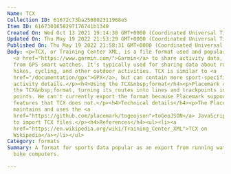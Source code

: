 ```yaml
---
Name: TCX
Collection ID: 61672c73ba256802311968e5
Item ID: 6167301658297176741b1340
Created On: Wed Oct 13 2021 19:14:30 GMT+0000 (Coordinated Universal Time)
Updated On: Thu May 19 2022 21:53:29 GMT+0000 (Coordinated Universal Time)
Published On: Thu May 19 2022 21:58:31 GMT+0000 (Coordinated Universal Time)
Body: <p>TCX, or Training Center XML, is a file format used and popularized by
  <a href="https://www.garmin.com/">Garmin</a> to share activity data, usually
  from GPS smart watches. It's typically used for sharing data about runs,
  hikes, cycling, and other outdoor activities. TCX is similar to <a
  href="/documentation/gpx">GPX</a>, but can contain more sport-specific
  activity details.</p><h4>Using the TCX&nbsp;format</h4><p>Placemark can import
  the TCX&nbsp;format, turning its routes into lines and trackpoints into
  points. We can't currently export the format because Placemark supports many
  features that TCX does not.</p><h4>Technical details</h4><p>The Placemark team
  maintains and uses the <a
  href="https://github.com/placemark/togeojson">toGeoJSON</a> JavaScript library
  to import TCX files.</p><h4>References</h4><ul><li><a
  href="https://en.wikipedia.org/wiki/Training_Center_XML">TCX on
  Wikipedia</a></li></ul>
Category: formats
Summary: A format for sports data popular as an export from running watches and
  bike computers.

---
```

